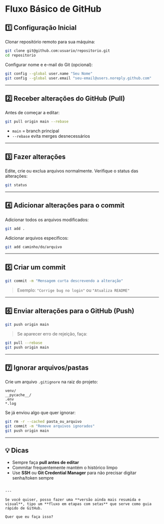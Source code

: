 
# Fluxo Básico de GitHub

## 1️⃣ Configuração Inicial
Clonar repositório remoto para sua máquina:

```bash
git clone git@github.com:usuario/repositorio.git
cd repositorio
````

Configurar nome e e-mail do Git (opcional):

```bash
git config --global user.name "Seu Nome"
git config --global user.email "seu-email@users.noreply.github.com"
```

---

## 2️⃣ Receber alterações do GitHub (Pull)

Antes de começar a editar:

```bash
git pull origin main --rebase
```

* `main` = branch principal
* `--rebase` evita merges desnecessários

---

## 3️⃣ Fazer alterações

Edite, crie ou exclua arquivos normalmente.
Verifique o status das alterações:

```bash
git status
```

---

## 4️⃣ Adicionar alterações para o commit

Adicionar todos os arquivos modificados:

```bash
git add .
```

Adicionar arquivos específicos:

```bash
git add caminho/do/arquivo
```

---

## 5️⃣ Criar um commit

```bash
git commit -m "Mensagem curta descrevendo a alteração"
```

> Exemplo: `"Corrige bug no login"` ou `"Atualiza README"`

---

## 6️⃣ Enviar alterações para o GitHub (Push)

```bash
git push origin main
```

> Se aparecer erro de rejeição, faça:

```bash
git pull --rebase
git push origin main
```

---

## 7️⃣ Ignorar arquivos/pastas

Crie um arquivo `.gitignore` na raiz do projeto:

```
venv/
__pycache__/
.env
*.log
```

Se já enviou algo que quer ignorar:

```bash
git rm -r --cached pasta_ou_arquivo
git commit -m "Remove arquivos ignorados"
git push origin main
```

---

## 💡 Dicas

* Sempre faça **pull antes de editar**
* Commitar frequentemente mantém o histórico limpo
* Use **SSH** ou **Git Credential Manager** para não precisar digitar senha/token sempre

```

---

Se você quiser, posso fazer uma **versão ainda mais resumida e visual**, tipo um **fluxo em etapas com setas** que serve como guia rápido de GitHub.  

Quer que eu faça isso?
```
